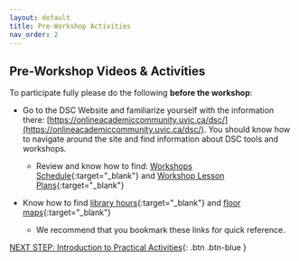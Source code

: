 ```yaml
---
layout: default
title: Pre-Workshop Activities
nav_order: 2
---
```

## Pre-Workshop Videos & Activities

To participate fully please do the following **before the workshop**:

- Go to the DSC Website and familiarize yourself with the information there: [https://onlineacademiccommunity.uvic.ca/dsc/](https://onlineacademiccommunity.uvic.ca/dsc/).  You should know how to navigate around the site and find information about DSC tools and workshops.
    - Review and know how to find: [Workshops Schedule](https://onlineacademiccommunity.uvic.ca/dsc/workshops/){:target="_blank"} and [Workshop Lesson Plans](https://onlineacademiccommunity.uvic.ca/dsc/workshops/lessonplans/){:target="_blank"}

- Know how to find [library hours](https://www.uvic.ca/library/locations/index.php){:target="_blank"} and [floor maps](https://www.uvic.ca/library/use/floormaps/index.php){:target="_blank"} 
    - We recommend that you bookmark these links for quick reference.

[NEXT STEP: Introduction to Practical Activities](activities-intro.html){: .btn .btn-blue }

